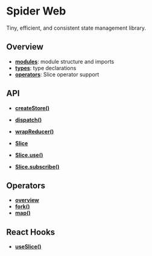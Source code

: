 # Spider Web

Tiny, efficient, and consistent state management library.

## Overview

- [**modules**](./overview/modules.md): module structure and imports
- [**types**](./overview/types.md): type declarations
- [**operators**](./operators/overview): Slice operator support

## API

- [**createStore()**](./api/createStore.md)
- [**dispatch()**](./api/dispatch.md)
- [**wrapReducer()**](./api/wrapReducer.md)

- [**Slice**](./api/Slice.md)
- [**Slice.use()**](./api/SliceUse.md)
- [**Slice.subscribe()**](./api/SliceSubscribe.md)

## Operators

- [**overview**](./operators/overview)
- [**fork()**](./operators/fork)
- [**map()**](./operators/map)

## React Hooks

- [**useSlice()**](./reactHooksUseSlice.md)
